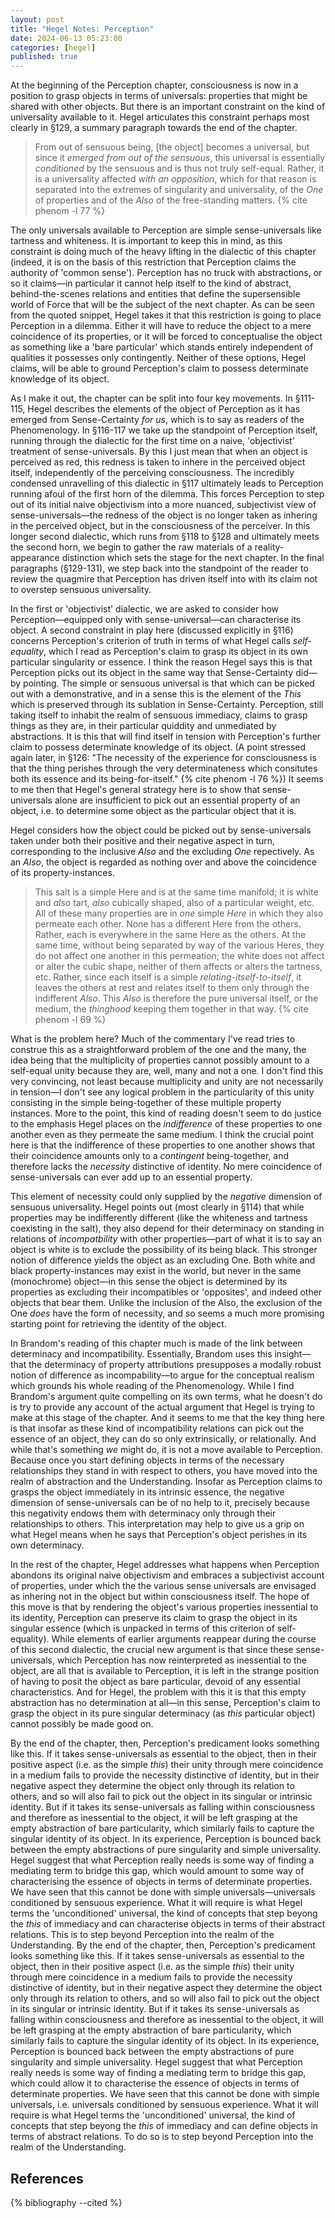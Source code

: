 ```yaml
---
layout: post
title: "Hegel Notes: Perception"
date: 2024-06-13 05:23:00
categories: [hegel]
published: true
---
```


At the beginning of the Perception chapter, consciousness is now in a position to grasp objects in terms of universals: properties that might be shared with other objects. But there is an important constraint on the kind of universality available to it. Hegel articulates this constraint perhaps most clearly in &#167;129, a summary paragraph towards the end of the chapter.

> From out of sensuous being, [the object] becomes a universal, but since it _emerged from out of the sensuous_, this universal is essentially _conditioned_ by the sensuous and is thus not truly self-equal. Rather, it is a universality affected _with an opposition_, which for that reason is separated into the extremes of singularity and universality, of the _One_ of properties and of the _Also_ of the free-standing matters. {% cite phenom -l 77 %}

The only universals available to Perception are simple sense-universals like tartness and whiteness. It is important to keep this in mind, as this constraint is doing much of the heavy lifting in the dialectic of this chapter (indeed, it is on the basis of this restriction that Perception claims the authority of 'common sense'). Perception has no truck with abstractions, or so it claims—in particular it cannot help itself to the kind of abstract, behind-the-scenes relations and entities that define the supersensible world of Force that will be the subject of the next chapter. As can be seen from the quoted snippet, Hegel takes it that this restriction is going to place Perception in a dilemma. Either it will have to reduce the object to a mere coincidence of its properties, or it will be forced to conceptualise the object as something like a 'bare particular' which stands entirely independent of qualities it possesses only contingently. Neither of these options, Hegel claims, will be able to ground Perception's claim to possess determinate knowledge of its object. 

As I make it out, the chapter can be split into four key movements. In &#167;111-115, Hegel describes the elements of the object of Perception as it has emerged from Sense-Certainty _for us_, which is to say as readers of the Phenomenology. In &#167;116-117 we take up the standpoint of Perception itself, running through the dialectic for the first time on a naive, 'objectivist' treatment of sense-universals. By this I just mean that when an object is perceived as red, this redness is taken to inhere in the perceived object itself, independently of the perceiving consciousness. The incredibly condensed unravelling of this dialectic in &#167;117 ultimately leads to Perception running afoul of the first horn of the dilemma. This forces Perception to step out of its initial naive objectivism into a more nuanced, subjectivist view of sense-universals—the redness of the object is no longer taken as inhering in the perceived object, but in the consciousness of the perceiver. In this longer second dialectic, which runs from &#167;118 to &#167;128 and ultimately meets the second horn, we begin to gather the raw materials of a reality-appearance distinction which sets the stage for the next chapter. In the final paragraphs (&#167;129-131), we step back into the standpoint of the reader to review the quagmire that Perception has driven itself into with its claim not to overstep sensuous universality.

In the first or 'objectivist' dialectic, we are asked to consider how Perception—equipped only with sense-universal—can characterise its object. A second constraint in play here (discussed explicitly in &#167;116) concerns Perception's criterion of truth in terms of what Hegel calls _self-equality_, which I read as Perception's claim to grasp its object in its own particular singularity or essence. I think the reason Hegel says this is that Perception picks out its object in the same way that Sense-Certainty did—by pointing. The simple or sensuous universal is that which can be picked out with a demonstrative, and in  a sense this is the element of the _This_ which is preserved through its sublation in Sense-Certainty. Perception, still taking itself to inhabit the realm of sensuous immediacy, claims to grasp things as they are, in their particular quiddity and unmediated by abstractions. It is this that will find itself in tension with Perception's further claim to possess determinate knowledge of its object. (A point stressed again later, in &#167;126: "The necessity of the experience for consciousness is that the thing perishes through the very determinateness which consitutes both its essence and its being-for-itself." {% cite phenom -l 76 %}) It seems to me then that Hegel's general strategy here is to show that sense-universals alone are insufficient to pick out an essential property of an object, i.e. to determine some object as the particular object that it is. 

Hegel considers how the object could be picked out by sense-universals taken under both their positive and their negative aspect in turn, corresponding to the inclusive _Also_ and the excluding _One_ repectively. As an _Also_, the object is regarded as nothing over and above the coincidence of its property-instances.

> This salt is a simple Here and is at the same time manifold; it is white and _also_ tart, _also_ cubically shaped, also of a particular weight, etc. All of these many properties are in _one_ simple _Here_ in which they also permeate each other. None has a different Here from the others. Rather, each is everywhere in the same Here as the others. At the same time, without being separated by way of the various Heres, they do not affect one another in this permeation; the white does not affect or alter the cubic shape, neither of them affects or alters the tartness, etc. Rather, since each itself is a simple _relating-itself-to-itself_, it leaves the others at rest and relates itself to them only through the indifferent _Also_. This _Also_ is therefore the pure universal itself, or the medium, the _thinghood_ keeping them together in that way. {% cite phenom -l 69 %}

What is the problem here? Much of the commentary I've read tries to construe this as a straightforward problem of the one and the many, the idea being that the multiplicity of properties cannot possibly amount to a self-equal unity because they are, well, many and not a one. I don't find this very convincing, not least because multiplicity and unity are not necessarily in tension—I don't see any logical problem in the particularity of this unity consisting in the simple being-together of these multiple property instances. More to the point, this kind of reading doesn't seem to do justice to the emphasis Hegel places on the _indifference_ of these properties to one another even as they permeate the same medium. I think the crucial point here is that the indifference of these properties to one another shows that their coincidence amounts only to a _contingent_ being-together, and therefore lacks the _necessity_ distinctive of identity. No mere coincidence of sense-universals can ever add up to an essential property. 

This element of necessity could only supplied by the _negative_ dimension of sensuous universality. Hegel points out (most clearly in &#167;114) that while properties may be indifferently different (like the whiteness and tartness coexisting in the salt), they also depend for their determinacy on standing in relations of _incompatbility_ with other properties—part of what it is to say an object is white is to exclude the possibility of its being black. This stronger notion of difference yields the object as an excluding One. Both white and black property-instances may exist in the world, but never in the same (monochrome) object—in this sense the object is determined by its properties as excluding their incompatibles or 'opposites', and indeed other objects that bear them. Unlike the inclusion of the Also, the exclusion of the One _does_ have the form of necessity, and so seems a much more promising starting point for retrieving the identity of the object. 

In Brandom's reading of this chapter much is made of the link between determinacy and incompatibility. Essentially, Brandom uses this insight—that the determinacy of property attributions presupposes a modally robust notion of difference as incompability—to argue for the conceptual realism which grounds his whole reading of the Phenomenology. While I find Brandom's argument quite compelling on its own terms, what he doesn't do is try to provide any account of the actual argument that Hegel is trying to make at this stage of the chapter. And it seems to me that the key thing here is that insofar as these kind of incompatibility relations can pick out the essence of an object, they can do so only extrinsically, or relationally. And while that's something _we_ might do, it is not a move available to Perception. Because once you start defining objects in terms of the necessary relationships they stand in with respect to others, you have moved into the realm of abstraction and the Understanding. Insofar as Perception claims to grasps the object immediately in its intrinsic essence, the negative dimension of sense-universals can be of no help to it, precisely because this negativity endows them with determinacy only through their relationships to others. This interpretation may help to give us a grip on what Hegel means when he says that Perception's object perishes in its own determinacy.

In the rest of the chapter, Hegel addresses what happens when Perception abondons its original naive objectivism and embraces a subjectivist account of properties, under which the the various sense universals are envisaged as inhering not in the object but within consciousness itself. The hope of this move is that by rendering the object's various properties inessential to its identity, Perception can preserve its claim to grasp the object in its singular essence (which is unpacked in terms of this criterion of self-equality). While elements of earlier arguments reappear during the course of this second dialectic, the crucial new argument is that since these sense-universals, which Perception has now reinterpreted as inessential to the object, are all that is available to Perception, it is left in the strange position of having to posit the object as bare particular, devoid of any essential characteristics. And for Hegel, the problem with this it is that this empty abstraction has no determination at all—in this sense, Perception's claim to grasp the object in its pure singular determinacy (as _this_ particular object) cannot possibly be made good on. 

By the end of the chapter, then, Perception's predicament looks something like this. If it takes sense-universals as essential to the object, then in their positive aspect (i.e. as the simple _this_) their unity through mere coincidence in a medium fails to provide the necessity distinctive of identity, but in their negative aspect they determine the object only through its relation to others, and so will also fail to pick out the object in its singular or intrinsic identity. But if it takes its sense-universals as falling within consciousness and therefore as inessential to the object, it will be left grasping at the empty abstraction of bare particularity, which similarly fails to capture the singular identity of its object. In its experience, Perception is bounced back between the empty abstractions of pure singularity and simple universality. Hegel suggest that what Perception really needs is some way of finding a mediating term to bridge this gap, which would amount to some way of characterising the essence of objects in terms of determinate properties. We have seen that this cannot be done with simple universals—universals conditioned by sensuous experience. What it will require is what Hegel terms the 'unconditioned' universal, the kind of concepts that step beyong the _this_ of immediacy and can characterise objects in terms of their abstract relations. This is to step beyond Perception into the realm of the Understanding. 
By the end of the chapter, then, Perception's predicament looks something like this. If it takes sense-universals as essential to the object, then in their positive aspect (i.e. as the simple _this_) their unity through mere coincidence in a medium fails to provide the necessity distinctive of identity, but in their negative aspect they determine the object only through its relation to others, and so will also fail to pick out the object in its singular or intrinsic identity. But if it takes its sense-universals as falling within consciousness and therefore as inessential to the object, it will be left grasping at the empty abstraction of bare particularity, which similarly fails to capture the singular identity of its object. In its experience, Perception is bounced back between the empty abstractions of pure singularity and simple universality. Hegel suggest that what Perception really needs is some way of finding a mediating term to bridge this gap, which could allow it to characterise the essence of objects in terms of determinate properties. We have seen that this cannot be done with simple universals, i.e. universals conditioned by sensuous experience. What it will require is what Hegel terms the 'unconditioned' universal, the kind of concepts that step beyong the _this_ of immediacy and can define objects in terms of abstract relations. To do so is to step beyond Perception into the realm of the Understanding. 


## References
{% bibliography --cited %}


